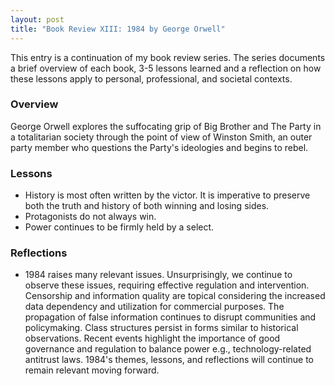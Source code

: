 ```yaml
---
layout: post
title: "Book Review XIII: 1984 by George Orwell"
---
```


This entry is a continuation of my book review series. 
The series documents a brief overview of each book, 
3-5 lessons learned and a reflection on how these lessons apply to
personal, professional, and societal contexts.

### Overview
George Orwell explores the suffocating grip of Big Brother and The Party in a totalitarian society through the point of view of Winston Smith, an outer party member who questions the Party's ideologies and begins to rebel. 

### Lessons
* History is most often written by the victor. It is imperative to preserve both the truth and history of both winning and losing sides.
* Protagonists do not always win.
* Power continues to be firmly held by a select.

### Reflections
* 1984 raises many relevant issues. Unsurprisingly, we continue to observe these issues, requiring effective regulation and intervention. Censorship and information quality are topical considering the increased data dependency and utilization for commercial purposes. The propagation of false information continues to disrupt communities and policymaking. Class structures persist in forms similar to historical observations. Recent events highlight the importance of good governance and regulation to balance power e.g., technology-related antitrust laws. 1984's themes, lessons, and reflections will continue to remain relevant moving forward.

